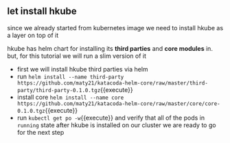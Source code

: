 ## let install hkube 
 since we already started from kubernetes image we need to install hkube as a layer on top of it 

 hkube has helm chart for installing its **third parties** and **core modules** in. but, for this tutorial we will run a slim version of it 

- first we will install hkube third parties via helm 
- run `helm install --name third-party  https://github.com/maty21/katacoda-helm-core/raw/master/third-party/third-party-0.1.0.tgz`{{execute}}
- install core 
`helm install --name core https://github.com/maty21/katacoda-helm-core/raw/master/core/core-0.1.0.tgz`{{execute}}
- run `kubectl get po -w`{{execute}} and verify that all of the pods in `running` state
  after hkube is installed on our cluster we are ready to go for the next step







